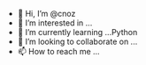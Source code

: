 - 👋 Hi, I’m @cnoz
- 👀 I’m interested in ...
- 🌱 I’m currently learning ...Python
- 💞️ I’m looking to collaborate on ...
- 📫 How to reach me ...

<!---
cnoz/cnoz is a ✨ special ✨ repository because its `README.md` (this file) appears on your GitHub profile.
You can click the Preview link to take a look at your changes.
--->
